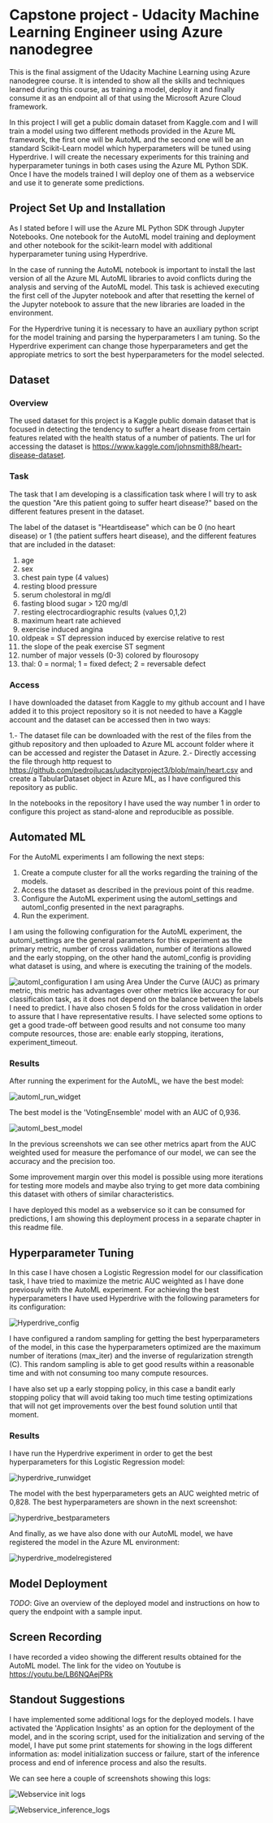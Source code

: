 # Capstone project - Udacity Machine Learning Engineer using Azure nanodegree

This is the final assigment of the Udacity Machine Learning using Azure nanodegree course. It is intended to show all the skills and techniques learned during this course, as training a model, deploy it and finally consume it as an endpoint all of that using the Microsoft Azure Cloud framework.

In this project I will get a public domain dataset from Kaggle.com and I will train a model using two different methods provided in the Azure ML framework, the first one will be AutoML and the second one will be an standard Scikit-Learn model which hyperparameters will be tuned using Hyperdrive. I will create the necessary experiments for this training and hyperparameter tunings in both cases using the Azure ML Python SDK. Once I have the models trained I will deploy one of them as a webservice and use it to generate some predictions.

## Project Set Up and Installation

As I stated before I will use the Azure ML Python SDK through Jupyter Notebooks. One notebook for the AutoML model training and deployment and other notebook for the scikit-learn model with additional hyperparameter tuning using Hyperdrive.

In the case of running the AutoML notebook is important to install the last version of all the Azure ML AutoML libraries to avoid conflicts during the analysis and serving of the AutoML model. This task is achieved executing the first cell of the Jupyter notebook and after that resetting the kernel of the Jupyter notebook to assure that the new libraries are loaded in the environment.

For the Hyperdrive tuning it is necessary to have an auxiliary python script for the model training and parsing the hyperparameters I am tuning. So the Hyperdrive experiment can change those hyperparameters and get the appropiate metrics to sort the best hyperparameters for the model selected.

## Dataset

### Overview

The used dataset for this project is a Kaggle public domain dataset that is focused in detecting the tendency to suffer a heart disease from certain features related with the health status of a number of patients. The url for accessing the dataset is https://www.kaggle.com/johnsmith88/heart-disease-dataset.

### Task

The task that I am developing is a classification task where I will try to ask the question "Are this patient going to suffer heart disease?" based on the different features present in the dataset.

The label of the dataset is "Heartdisease" which can be 0 (no heart disease) or 1 (the patient suffers heart disease), and the different features that are included in the dataset:

1. age
2. sex
3. chest pain type (4 values)
4. resting blood pressure
5. serum cholestoral in mg/dl
6. fasting blood sugar > 120 mg/dl
7. resting electrocardiographic results (values 0,1,2)
8. maximum heart rate achieved
9. exercise induced angina
10. oldpeak = ST depression induced by exercise relative to rest
11. the slope of the peak exercise ST segment
12. number of major vessels (0-3) colored by flourosopy
13. thal: 0 = normal; 1 = fixed defect; 2 = reversable defect

### Access

I have downloaded the dataset from Kaggle to my github account and I have added it to this project repository so it is not needed to have a Kaggle account and the dataset can be accessed then in two ways:

1.- The dataset file can be downloaded with the rest of the files from the github repository and then uploaded to Azure ML account folder where it can be accessed and register the Dataset in Azure.
2.- Directly accessing the file through http request to https://github.com/pedrojlucas/udacityproject3/blob/main/heart.csv and create a TabularDataset object in Azure ML, as I have configured this repository as public.

In the notebooks in the repository I have used the way number 1 in order to configure this project as stand-alone and reproducible as possible.

## Automated ML

For the AutoML experiments I am following the next steps:

1. Create a compute cluster for all the works regarding the training of the models.
2. Access the dataset as described in the previous point of this readme.
3. Configure the AutoML experiment using the automl_settings and automl_config presented in the next paragraphs.
4. Run the experiment.

I am using the following configuration for the AutoML experiment, the automl_settings are the general parameters for this experiment as the primary metric, number of cross validation, number of iterations allowed and the early stopping, on the other hand the automl_config is providing what dataset is using, and where is executing the training of the models.

![automl_configuration](/screenshots/automl_config_details.jpg)
I am using Area Under the Curve (AUC) as primary metric, this metric has advantages over other metrics like accuracy for our classification task, as it does not depend on the balance between the labels I need to predict. I have also chosen 5 folds for the cross validation in order to assure that I have representative results.
I have selected some options to get a good trade-off between good results and not consume too many compute resources, those are: enable early stopping, iterations, experiment_timeout.

### Results
After running the experiment for the AutoML, we have the best model:

![automl_run_widget](/screenshots/automl_runwidget.jpg)

The best model is the 'VotingEnsemble' model with an AUC of 0,936.

![automl_best_model](/screenshots/automl_bestmodel_runid.jpg)

In the previous screenshots we can see other metrics apart from the AUC weighted used for measure the perfomance of our model, we can see the accuracy and the precision too.

Some improvement margin over this model is possible using more iterations for testing more models and maybe also trying to get more data combining this dataset with others of similar characteristics.

I have deployed this model as a webservice so it can be consumed for predictions, I am showing this deployment process in a separate chapter in this readme file.

## Hyperparameter Tuning

In this case I have chosen a Logistic Regression model for our classification task, I have tried to maximize the metric AUC weighted as I have done previosuly with the AutoML experiment. For achieving the best hyperparameters I have used Hyperdrive with the following parameters for its configuration:

![Hyperdrive_config](/screenshots/Hyperdrive_config.jpg)

I have configured a random sampling for getting the best hyperparameters of the model, in this case the hyperparameters optimized are the maximum number of iterations (max_iter) and the inverse of regularization strength (C). This random sampling is able to get good results within a reasonable time and with not consuming too many compute resources.

I have also set up a early stopping policy, in this case a bandit early stopping policy that will avoid taking too much time testing optimizations that will not get improvements over the best found solution until that moment.

### Results

I have run the Hyperdrive experiment in order to get the best hyperparameters for this Logistic Regression model:

![hyperdrive_runwidget](/screenshots/Hyperdrive_runwidget.jpg)

The model with the best hyperparameters gets an AUC weighted metric of 0,828. The best hyperparameters are shown in the next screenshot:

![hyperdrive_bestparameters](/screenshots/Hyperdrive_bestmodelparams.jpg)

And finally, as we have also done with our AutoML model, we have registered the model in the Azure ML environment:

![hyperdrive_modelregistered](/screenshots/Hyperdrive_bestmodelUI.jpg)

## Model Deployment
*TODO*: Give an overview of the deployed model and instructions on how to query the endpoint with a sample input.

## Screen Recording

I have recorded a video showing the different results obtained for the AutoML model. The link for the video on Youtube is https://youtu.be/LB6NQAejPRk

## Standout Suggestions

I have implemented some additional logs for the deployed models. I have activated the 'Application Insights' as an option for the deployment of the model, and in the scoring script, used for the initialization and serving of the model, I have put some print statements for showing in the logs different information as: model initialization success or failure, start of the inference process and end of inference process and also the results.

We can see here a couple of screenshots showing this logs:

![Webservice init logs](/screenshots/automl_logs_webservice1.jpg)

![Webservice_inference_logs](/screenshots/automl_logs_webservice2.jpg)
